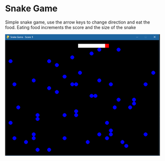 # Snake Game

Simple snake game, use the arrow keys to change direction and eat the food. Eating food increments the score and the size of the snake

![alt text](screenshots/snake-game.png?raw=true)
